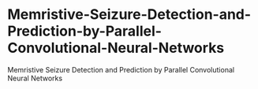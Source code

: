 # Memristive-Seizure-Detection-and-Prediction-by-Parallel-Convolutional-Neural-Networks
Memristive Seizure Detection and Prediction by Parallel Convolutional Neural Networks
